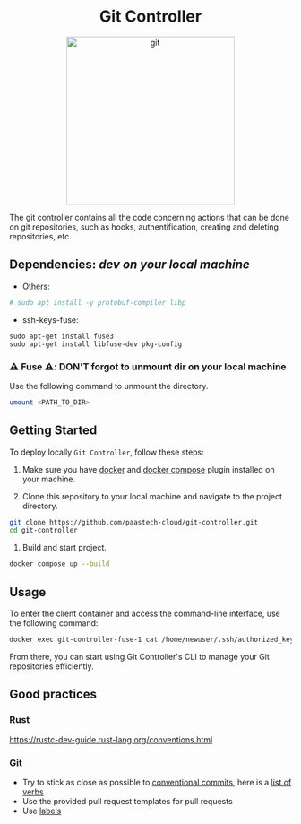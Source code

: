 <h1 align="center">Git Controller</h1>

<p align="center">
    <img src="https://upload.wikimedia.org/wikipedia/commons/thumb/e/e0/Git-logo.svg/1280px-Git-logo.svg.png" alt="git" width=300 />
</p>

The git controller contains all the code concerning actions that can be done on git repositories, such as
hooks, authentification, creating and deleting repositories, etc.


## Dependencies: _dev on your local machine_

- Others:

```bash
# sudo apt install -y protobuf-compiler libp
```

- ssh-keys-fuse:

```
sudo apt-get install fuse3
sudo apt-get install libfuse-dev pkg-config
```

### :warning: Fuse :warning:: DON'T forgot to unmount dir on your local machine

Use the following command to unmount the directory.

```bash
umount <PATH_TO_DIR>
```

## Getting Started

To deploy locally `Git Controller`, follow these steps:

1. Make sure you have [docker](https://docs.docker.com/engine/install/) and [docker compose](https://docs.docker.com/compose/install/) plugin installed on your machine.

2. Clone this repository to your local machine and navigate to the project directory.

```bash
git clone https://github.com/paastech-cloud/git-controller.git
cd git-controller
```

1. Build and start project.

```bash
docker compose up --build
```

## Usage

To enter the client container and access the command-line interface, use the following command:

```bash
docker exec git-controller-fuse-1 cat /home/newuser/.ssh/authorized_keys
```

From there, you can start using Git Controller's CLI to manage your Git repositories efficiently.

## Good practices

### Rust

https://rustc-dev-guide.rust-lang.org/conventions.html

### Git

- Try to stick as close as possible to [conventional commits](https://www.conventionalcommits.org/en/v1.0.0/), here is a [list of verbs](https://gkarthiks.github.io/quick-commands-cheat-sheet/conventional-commit-verbs.html)
- Use the provided pull request templates for pull requests
- Use [labels](https://docs.github.com/en/issues/using-labels-and-milestones-to-track-work/managing-labels#applying-a-labels)
